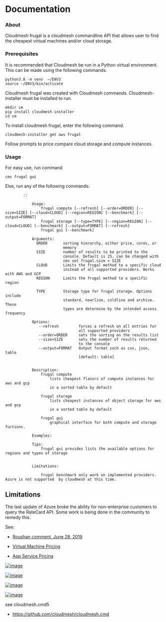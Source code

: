 Documentation
=============
### About

Cloudmesh frugal is a cloudmesh commandline API that allows user to find the cheapest virtual machines and/or cloud storage.

### Prerequisites

It is recommended that Cloudmesh be run in a Python virtual environment. This can be made using the following commands.

```
python3.8 -m venv  ~/ENV3
source ~/ENV3/bin/activate
```

Cloudmesh frugal was created with Cloudmesh commands. Cloudmesh-installer must be installed to run.

```
mkdir cm
pip install cloudmesh-installer
cd cm
```

To install cloudmesh frugal, enter the following command. 

```
cloudmesh-installer get aws frugal
```

Follow prompts to price compare cloud storage and compute instances. 

### Usage

For easy use, run command 

``
cms frugal gui
``

Else, run any of the following commands.

```
        ::

            Usage:
                frugal compute [--refresh] [--order=ORDER] [--size=SIZE] [--cloud=CLOUD] [--region=REGION] [--benchmark] [--output=FORMAT] 
                frugal storage [--type=TYPE] [--region=REGION] [--cloud=CLOUD] [--benchmark] [--output=FORMAT] [--refresh]
                frugal gui [--benchmark]

            Arguments:
              ORDER       sorting hierarchy, either price, cores, or
                          memory
              SIZE        number of results to be printed to the
                          console. Default is 25, can be changed with
                          cms set frugal.size = SIZE
              CLOUD       Limits the frugal method to a specific cloud
                          instead of all supported providers. Works with AWS and GCP
              REGION      Limits the frugal method to a specific region

              TYPE        Storage type for frugal storage. Options include
                          standard, nearline, coldline and archive. These
                          types are determine by the intended access frequency

            Options:
               --refresh         forces a refresh on all entries for
                                 all supported providers
               --order=ORDER     sets the sorting on the results list
               --size=SIZE       sets the number of results returned
                                 to the console
               --output=FORMAT   Output format such as csv, json, table
                                 [default: table]


            Description:
                frugal compute
                    lists cheapest flavors of compute instances for aws and gcp
                    in a sorted table by default

                frugal storage
                    lists cheapest instances of object storage for aws and gcp
                    in a sorted table by default

                frugal gui
                    graphical interface for both compute and storage fuctions.

            Examples:

            Tips:
                frugal gui provides lists the available options for regions and types of storage


            Limitations:

                frugal benchmark only work on implemented providers. Azure is not supported  by cloudmesh at this time.
```

## Limitations

The last update of Azure broke the ability for non-enterprise customers to query the RateCard API. Some work is being done in the community to remedy this.

See:

* [Roushan comment, June 28, 2019 ](https://feedback.azure.com/forums/170030-signup-and-billing/suggestions/4185186-expose-azure-pricing-details-as-rest-api)

* [Virtual Machine Pricing](https://azure.microsoft.com/api/v2/pricing/virtual-machines-software/calculator/?culture=IN&v=20190614-1305-53667)

* [App Service Pricing](https://azure.microsoft.com/api/v2/pricing/app-service/calculator/?culture=IN&discount=mosp&v=20190614-1305-53667)

[![image](https://img.shields.io/travis/TankerHQ/cloudmesh-bar.svg?branch=master)](https://travis-ci.org/TankerHQ/cloudmesn-bar)

[![image](https://img.shields.io/pypi/pyversions/cloudmesh-bar.svg)](https://pypi.org/project/cloudmesh-bar)

[![image](https://img.shields.io/pypi/v/cloudmesh-bar.svg)](https://pypi.org/project/cloudmesh-bar/)

[![image](https://img.shields.io/github/license/TankerHQ/python-cloudmesh-bar.svg)](https://github.com/TankerHQ/python-cloudmesh-bar/blob/master/LICENSE)

see cloudmesh.cmd5

* https://github.com/cloudmesh/cloudmesh.cmd

